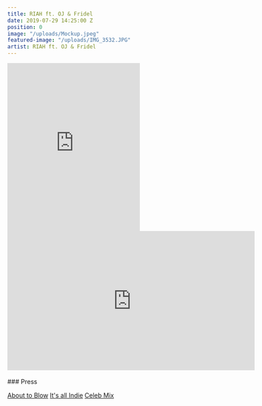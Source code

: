 ```yaml
---
title: RIAH ft. OJ & Fridel
date: 2019-07-29 14:25:00 Z
position: 0
image: "/uploads/Mockup.jpeg"
featured-image: "/uploads/IMG_3532.JPG"
artist: RIAH ft. OJ & Fridel
---
```


<iframe src="https://open.spotify.com/embed/album/6QZ9icabtPbmJeYisqLHlW" width="300" height="380" frameborder="0" allowtransparency="true" allow="encrypted-media"></iframe>

<iframe width="560" height="315" src="https://www.youtube.com/embed/UMm9g5r0M9w" frameborder="0" allow="accelerometer; autoplay; encrypted-media; gyroscope; picture-in-picture" allowfullscreen></iframe>
<br><br>
### Press

[About to Blow](http://www.abouttoblow.com/riah-knight-oj-fridel-share-will-roam/)
[It's all Indie](http://www.itsallindie.com/2019/04/oj-fridel-work-with-riah-knight-on-i.html)
[Celeb Mix](https://celebmix.com/exclusive-riah-knight-talks-i-will-roam-for-international-romani-day/)